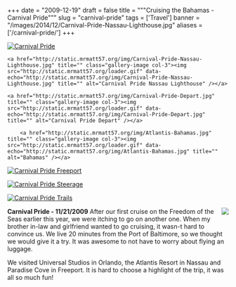 
+++
date = "2009-12-19"
draft = false
title = """Cruising the Bahamas - Carnival Pride"""
slug = "carnival-pride"
tags = ['Travel']
banner = "/images/2014/12/Carnival-Pride-Nassau-Lighthouse.jpg"
aliases = ['/carnival-pride/']
+++

<div class="gallery">

<a href="http://static.mrmatt57.org/img/Carnival-Pride-Banner.jpg" title="" class="gallery-image col-1"><img src="http://static.mrmatt57.org/loader.gif" data-echo="http://static.mrmatt57.org/img/Carnival-Pride-Banner.jpg" title="" alt="Carnival Pride" /></a>

	<a href="http://static.mrmatt57.org/img/Carnival-Pride-Nassau-Lighthouse.jpg" title="" class="gallery-image col-3"><img src="http://static.mrmatt57.org/loader.gif" data-echo="http://static.mrmatt57.org/img/Carnival-Pride-Nassau-Lighthouse.jpg" title="" alt="Carnival Pride Nassau Lighthouse" /></a>
    
	<a href="http://static.mrmatt57.org/img/Carnival-Pride-Depart.jpg" title="" class="gallery-image col-3"><img src="http://static.mrmatt57.org/loader.gif" data-echo="http://static.mrmatt57.org/img/Carnival-Pride-Depart.jpg" title="" alt="Carnival Pride Depart" /></a>
    
    	<a href="http://static.mrmatt57.org/img/Atlantis-Bahamas.jpg" title="" class="gallery-image col-3"><img src="http://static.mrmatt57.org/loader.gif" data-echo="http://static.mrmatt57.org/img/Atlantis-Bahamas.jpg" title="" alt="Bahamas" /></a>
        
<a href="http://static.mrmatt57.org/img/Carnival-Pride-Freeport.jpg" title="" class="gallery-image col-3"><img src="http://static.mrmatt57.org/loader.gif" data-echo="http://static.mrmatt57.org/img/Carnival-Pride-Freeport.jpg" title="" alt="Carnival Pride Freeport" /></a>

<a href="http://static.mrmatt57.org/img/Carnival-Pride-Steerage.jpg" title="" class="gallery-image col-3"><img src="http://static.mrmatt57.org/loader.gif" data-echo="http://static.mrmatt57.org/img/Carnival-Pride-Steerage.jpg" title="" alt="Carnival Pride Steerage" /></a>

<a href="http://static.mrmatt57.org/img/Canrival-Pride-Trails.jpg" title="" class="gallery-image col-3"><img src="http://static.mrmatt57.org/loader.gif" data-echo="http://static.mrmatt57.org/img/Canrival-Pride-Trails.jpg" title="" alt="Carnival Pride Trails" /></a>

</div>

<img src="http://static.mrmatt57.org/img/Carnival-Pride-Route.jpg" align="right">**Carnival Pride - 11/21/2009**
After our first cruise on the Freedom of the Seas earlier this year, we were itching to go on another one. When my brother in-law and girlfriend wanted to go cruising, it wasn-t hard to convince us. We live 20 minutes from the Port of Baltimore, so we thought we would give it a try. It was awesome to not have to worry about flying an luggage.

We visited Universal Studios in Orlando, the Atlantis Resort in Nassau and Paradise Cove in Freeport. It is hard to choose a highlight of the trip, it was all so much fun!



<object height="312" style="padding-bottom:6px;" width="510"><param name="movie" value="http://www.youtube.com/v/bHKuOSuwk7U&hl=en_US&fs=1&rel=0&color1=0x2b405b&color2=0x6b8ab6&hd=1"></param><param name="allowFullScreen" value="true"></param><param name="allowscriptaccess" value="always"></param><embed allowfullscreen="true" allowscriptaccess="always" height="312" src="http://www.youtube.com/v/bHKuOSuwk7U&hl=en_US&fs=1&rel=0&color1=0x2b405b&color2=0x6b8ab6&hd=1" type="application/x-shockwave-flash" width="510"></embed></object>


